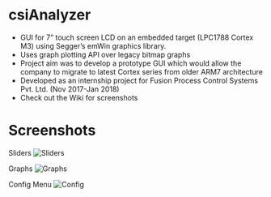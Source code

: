 # csiAnalyzer
- GUI for 7” touch screen LCD on an embedded target (LPC1788 Cortex M3) using Segger’s emWin graphics library. 
- Uses graph plotting API over legacy bitmap graphs 
- Project aim was to develop a prototype GUI which would allow the company to migrate to latest Cortex series from older ARM7   architecture
- Developed as an internship project for Fusion Process Control Systems Pvt. Ltd. (Nov 2017-Jan 2018)
- Check out the Wiki for screenshots

# Screenshots

Sliders
![Sliders](https://github.com/Satkarni/csiAnalyzer/blob/master/Screenshots/Sliders.PNG)

Graphs
![Graphs](https://github.com/Satkarni/csiAnalyzer/blob/master/Screenshots/Graph.PNG)

Config Menu
![Config](https://github.com/Satkarni/csiAnalyzer/blob/master/Screenshots/Calib.PNG)
